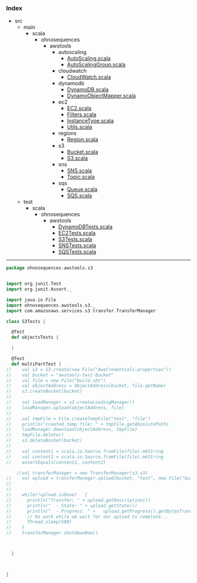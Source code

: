 ### Index

+ src
  + main
    + scala
      + ohnosequences
        + awstools
          + autoscaling
            + [AutoScaling.scala](../../../../main/scala/ohnosequences/awstools/autoscaling/AutoScaling.md)
            + [AutoScalingGroup.scala](../../../../main/scala/ohnosequences/awstools/autoscaling/AutoScalingGroup.md)
          + cloudwatch
            + [CloudWatch.scala](../../../../main/scala/ohnosequences/awstools/cloudwatch/CloudWatch.md)
          + dynamodb
            + [DynamoDB.scala](../../../../main/scala/ohnosequences/awstools/dynamodb/DynamoDB.md)
            + [DynamoObjectMapper.scala](../../../../main/scala/ohnosequences/awstools/dynamodb/DynamoObjectMapper.md)
          + ec2
            + [EC2.scala](../../../../main/scala/ohnosequences/awstools/ec2/EC2.md)
            + [Filters.scala](../../../../main/scala/ohnosequences/awstools/ec2/Filters.md)
            + [InstanceType.scala](../../../../main/scala/ohnosequences/awstools/ec2/InstanceType.md)
            + [Utils.scala](../../../../main/scala/ohnosequences/awstools/ec2/Utils.md)
          + regions
            + [Region.scala](../../../../main/scala/ohnosequences/awstools/regions/Region.md)
          + s3
            + [Bucket.scala](../../../../main/scala/ohnosequences/awstools/s3/Bucket.md)
            + [S3.scala](../../../../main/scala/ohnosequences/awstools/s3/S3.md)
          + sns
            + [SNS.scala](../../../../main/scala/ohnosequences/awstools/sns/SNS.md)
            + [Topic.scala](../../../../main/scala/ohnosequences/awstools/sns/Topic.md)
          + sqs
            + [Queue.scala](../../../../main/scala/ohnosequences/awstools/sqs/Queue.md)
            + [SQS.scala](../../../../main/scala/ohnosequences/awstools/sqs/SQS.md)
  + test
    + scala
      + ohnosequences
        + awstools
          + [DynamoDBTests.scala](DynamoDBTests.md)
          + [EC2Tests.scala](EC2Tests.md)
          + [S3Tests.scala](S3Tests.md)
          + [SNSTests.scala](SNSTests.md)
          + [SQSTests.scala](SQSTests.md)

------


```scala
package ohnosequences.awstools.s3


import org.junit.Test
import org.junit.Assert._

import java.io.File
import ohnosequences.awstools.s3._
import com.amazonaws.services.s3.transfer.TransferManager

class S3Tests {

  @Test
  def objectsTests {

  }

  @Test
  def multiPartTest {
//    val s3 = S3.create(new File("AwsCredentials.properties"))
//    val bucket = "awstools-test-bucket"
//    val file = new File("build.sbt")
//    val objectAddress = ObjectAddress(bucket, file.getName)
//    s3.createBucket(bucket)
//
//    val loadManager = s3.createLoadingManager()
//    loadManager.upload(objectAddress, file)
//
//    val tmpFile = File.createTempFile("test", "file")
//    println("created temp file: " + tmpFile.getAbsolutePath)
//    loadManager.download(objectAddress, tmpFile)
//    tmpFile.delete()
//    s3.deleteBucket(bucket)
//
//    val content1 = scala.io.Source.fromFile(file).mkString
//    val content2 = scala.io.Source.fromFile(file).mkString
//    assertEquals(content1, content2)

    //val transferManager = new TransferManager(s3.s3)
//    val upload = transferManager.upload(bucket, "test", new File("build.sbt"))
//
//
//    while(!upload.isDone)   {
//      println("Transfer: " + upload.getDescription())
//      println("  - State: " + upload.getState())
//      println("  - Progress: " +   upload.getProgress().getBytesTransfered())
//      // Do work while we wait for our upload to complete...
//      Thread.sleep(500)
//    }
//    transferManager.shutdownNow()



  }



}


```

